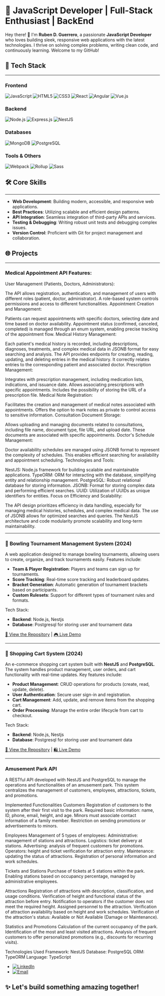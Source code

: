 # 🚀 JavaScript Developer | Full-Stack Enthusiast | BackEnd

Hey there! 👋 I'm **Ruben D. Guerrero**, a passionate **JavaScript Developer** who loves building sleek, responsive web applications with the latest technologies. I thrive on solving complex problems, writing clean code, and continuously learning. Welcome to my GitHub!

## 💼 **Tech Stack**
---

### Frontend
![JavaScript](https://img.shields.io/badge/JavaScript-F7DF1E?style=for-the-badge&logo=javascript&logoColor=black)
![HTML5](https://img.shields.io/badge/HTML5-E34F26?style=for-the-badge&logo=html5&logoColor=white)
![CSS3](https://img.shields.io/badge/CSS3-1572B6?style=for-the-badge&logo=css3&logoColor=white)
![React](https://img.shields.io/badge/React-61DAFB?style=for-the-badge&logo=react&logoColor=black)
![Angular](https://img.shields.io/badge/Angular-DD0031?style=for-the-badge&logo=angular&logoColor=white)
![Vue.js](https://img.shields.io/badge/Vue.js-4FC08D?style=for-the-badge&logo=vuedotjs&logoColor=white)

### Backend
![Node.js](https://img.shields.io/badge/Node.js-339933?style=for-the-badge&logo=node.js&logoColor=white)
![Express.js](https://img.shields.io/badge/Express.js-000000?style=for-the-badge&logo=express&logoColor=white)
![NestJS](https://img.shields.io/badge/NestJS-E0234E?style=for-the-badge&logo=nestjs&logoColor=white)

### Databases
![MongoDB](https://img.shields.io/badge/MongoDB-47A248?style=for-the-badge&logo=mongodb&logoColor=white)
![PostgreSQL](https://img.shields.io/badge/PostgreSQL-4169E1?style=for-the-badge&logo=postgresql&logoColor=white)

### Tools & Others
![Webpack](https://img.shields.io/badge/Webpack-8DD06F?style=for-the-badge&logo=webpack&logoColor=black)
![Rollup](https://img.shields.io/badge/Rollup-EC4A3F?style=for-the-badge&logo=rollup.js&logoColor=white)
![Sass](https://img.shields.io/badge/Sass-CC6699?style=for-the-badge&logo=sass&logoColor=white)

## 🛠️ **Core Skills**
---
- **Web Development**: Building modern, accessible, and responsive web applications.
- **Best Practices**: Utilizing scalable and efficient design patterns.
- **API Integration**: Seamless integration of third-party APIs and services.
- **Testing & Debugging**: Writing robust unit tests and debugging complex issues.
- **Version Control**: Proficient with Git for project management and collaboration.

## 🌐 **Projects**
---

### Medical Appointment API Features:
User Management (Patients, Doctors, Administrators):

The API allows registration, authentication, and management of users with different roles (patient, doctor, administrator).
A role-based system controls permissions and access to different functionalities.
Appointment Creation and Management:

Patients can request appointments with specific doctors, selecting date and time based on doctor availability.
Appointment status (confirmed, canceled, completed) is managed through an enum system, enabling precise tracking of the appointment flow.
Medical History Management:

Each patient's medical history is recorded, including descriptions, diagnoses, treatments, and complex medical data in JSONB format for easy searching and analysis.
The API provides endpoints for creating, reading, updating, and deleting entries in the medical history.
It correctly relates entries to the corresponding patient and associated doctor.
Prescription Management:

Integrates with prescription management, including medication lists, indications, and issuance date.
Allows associating prescriptions with specific appointments.
Includes the possibility of storing the URL of a prescription file.
Medical Note Registration:

Facilitates the creation and management of medical notes associated with appointments.
Offers the option to mark notes as private to control access to sensitive information.
Consultation Document Storage:

Allows uploading and managing documents related to consultations, including file name, document type, file URL, and upload date.
These documents are associated with specific appointments.
Doctor's Schedule Management:

Doctor availability schedules are managed using JSONB format to represent the complexity of schedules.
This enables efficient searching for availability and appointment scheduling.
Technologies and Tools:

NestJS: Node.js framework for building scalable and maintainable applications.
TypeORM: ORM for interacting with the database, simplifying entity and relationship management.
PostgreSQL: Robust relational database for storing information.
JSONB: Format for storing complex data and performing efficient searches.
UUID: Utilization of UUIDs as unique identifiers for entities.
Focus on Efficiency and Scalability:

The API design prioritizes efficiency in data handling, especially for managing medical histories, schedules, and complex medical data.
The use of JSONB allows for optimized searches and queries.
The NestJS architecture and code modularity promote scalability and long-term maintainability.



---

### 🎳 **Bowling Tournament Management System** (2024)
A web application designed to manage bowling tournaments, allowing users to create, organize, and track tournaments easily. Features include:
- **Team & Player Registration**: Players and teams can sign up for tournaments.
- **Score Tracking**: Real-time score tracking and leaderboard updates.
- **Bracket Generation**: Automatic generation of tournament brackets based on participants.
- **Custom Rulesets**: Support for different types of tournament rules and formats.

Tech Stack: 
- **Backend**: Node.js, Nestjs
- **Database**: Postgresql for storing user and tournament data

[🔗 View the Repository](#) | [🎮 Live Demo](#)

---

### 🛒 **Shopping Cart System** (2024)
An e-commerce shopping cart system built with **NestJS** and **PostgreSQL**. The system handles product management, user orders, and cart functionality with real-time updates. Key features include:
- **Product Management**: CRUD operations for products (create, read, update, delete).
- **User Authentication**: Secure user sign-in and registration.
- **Cart Management**: Add, update, and remove items from the shopping cart.
- **Order Processing**: Manage the entire order lifecycle from cart to checkout.

Tech Stack: 
- **Backend**: Node.js, Nestjs
- **Database**: Postgresql for storing user and tournament data

[🔗 View the Repository](#) | [🛍️ Live Demo](#)

---
### Amusement Park API
A RESTful API developed with NestJS and PostgreSQL to manage the operations and functionalities of an amusement park. This system centralizes the management of customers, employees, attractions, tickets, and promotions.

Implemented Functionalities
Customers
Registration of customers to the system after their first visit to the park.
Required basic information: name, ID, phone, email, height, and age.
Minors must associate contact information of a family member.
Restriction on sending promotions or advertisements to minors.

Employees
Management of 5 types of employees:
Administrative: management of stations and attractions.
Logistics: ticket delivery at stations.
Advertising: analysis of frequent customers for promotions.
Operators: height and ticket verification for attraction entry.
Maintenance: updating the status of attractions.
Registration of personal information and work schedules.

Tickets and Stations
Purchase of tickets at 5 stations within the park.
Enabling stations based on occupancy percentage, managed by administrative employees.

Attractions
Registration of attractions with description, classification, and usage conditions.
Verification of height and functional status of the attraction before entry.
Notification to operators if the customer does not meet the required height.
Assigned personnel to the attraction.
Verification of attraction availability based on height and work schedules.
Verification of the attraction's status: Available or Not Available (Damage or Maintenance).

Statistics and Promotions
Calculation of the current occupancy of the park.
Identification of the most and least visited attractions.
Analysis of frequent customers to offer personalized promotions (e.g., discounts for recurring visits).

Technologies Used
Framework: NestJS
Database: PostgreSQL
ORM: TypeORM
Language: TypeScript



- [![LinkedIn](https://img.shields.io/badge/LinkedIn-%230077B5.svg?style=for-the-badge&logo=linkedin&logoColor=white)](https://www.linkedin.com/in/ruben-d-guerrero-n-9276bb195/)
- [![Email](https://img.shields.io/badge/Email-D14836?style=for-the-badge&logo=gmail&logoColor=white)](mailto:rudargeneira@gmail.com)

## ✨ **Let's build something amazing together!**
